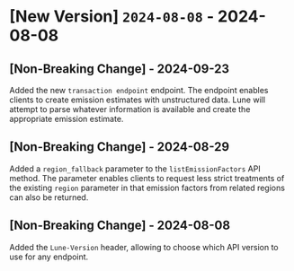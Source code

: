 # [New Version] `2024-08-08` - 2024-08-08

## [Non-Breaking Change] - 2024-09-23
Added the new `transaction endpoint` endpoint. The endpoint enables clients to create emission estimates
with unstructured data. Lune will attempt to parse whatever information is available and create
the appropriate emission estimate.

## [Non-Breaking Change] - 2024-08-29
Added a `region_fallback` parameter to the `listEmissionFactors` API method. The parameter
enables clients to request less strict treatments of the existing `region` parameter in that
emission factors from related regions can also be returned.

## [Non-Breaking Change] - 2024-08-08
Added the `Lune-Version` header, allowing to choose which API version to use for any endpoint.
